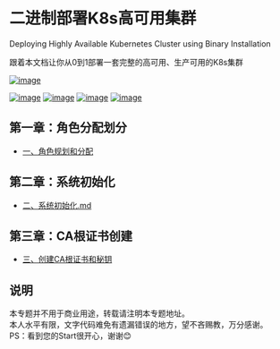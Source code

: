 # 二进制部署K8s高可用集群
Deploying Highly Available Kubernetes Cluster using Binary Installation

跟着本文档让你从0到1部署一套完整的高可用、生产可用的K8s集群

[![image](https://img.shields.io/badge/google-kubernetes-blue.svg)](https://kubernetes.io/) 

[![image](https://img.shields.io/badge/used-docker-blue.svg)](https://www.docker.com/) [![image](https://img.shields.io/badge/used-Prometheus-red.svg)](https://prometheus.io/) [![image](https://img.shields.io/badge/used-etcd-blue.svg)](https://etcd.io/) [![image](https://img.shields.io/badge/used-Grafana-orange.svg)](https://grafana.com)

## 第一章：角色分配划分
- [一、角色规划和分配 ](deploydoc/一、角色规划和分配.md)

## 第二章：系统初始化
- [二、系统初始化.md ](deploydoc/二、系统初始化.md)

## 第三章：CA根证书创建
- [三、创建CA根证书和秘钥 ](deploydoc/三、创建CA根证书和秘钥.md)



## 说明
本专题并不用于商业用途，转载请注明本专题地址。<br>
本人水平有限，文字代码难免有遗漏错误的地方，望不吝赐教，万分感谢。<br>
PS：看到您的Start很开心，谢谢😊
